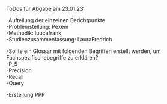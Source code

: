 ToDos für Abgabe am 23.01.23:<br>
<p>-Aufteilung der einzelnen Berichtpunkte<br>
 -Problemstellung:         Pexem<br>
  -Methodik:                luucafrank<br>
  -Studienzusammenfassung:  LauraFredrich<br>
</p>
<p>-Sollte ein Glossar mit folgenden Begriffen erstellt werden, um Fachspezifischebegriffe zu erklären?<br>
  -P_5<br>
  -Precision<br>
  -Recall<br>
  -Query<br>
</p>
<p>-Erstellung PPP<br>
</p>
